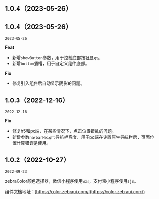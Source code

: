 ## 1.0.4（2023-05-26）
## 1.0.4（2023-05-26）
`2023-05-26`

**Feat**

- 新增`showButton`参数，用于控制底部按钮显示。
- 新增`bottom`插槽，用于自定义组件底部。

**Fix**

- 修复引入组件后自动显示阴影的问题。
## 1.0.3（2022-12-16）
`2022-12-16`

**Fix**

- 修复h5和pc端，在某些情况下，点击位置错乱的问题。
- 新增参数`navbarHeight`导航栏高度，用于pc端在设置原生导航栏后，页面位置计算错误是使用。
## 1.0.2（2022-10-27）
`2022-09-23`

zebraColor颜色选择器，微信小程序使用`wxs`，支付宝小程序使用`sjs`。

组件文档地址：[https://color.zebraui.com/](https://color.zebraui.com/)
